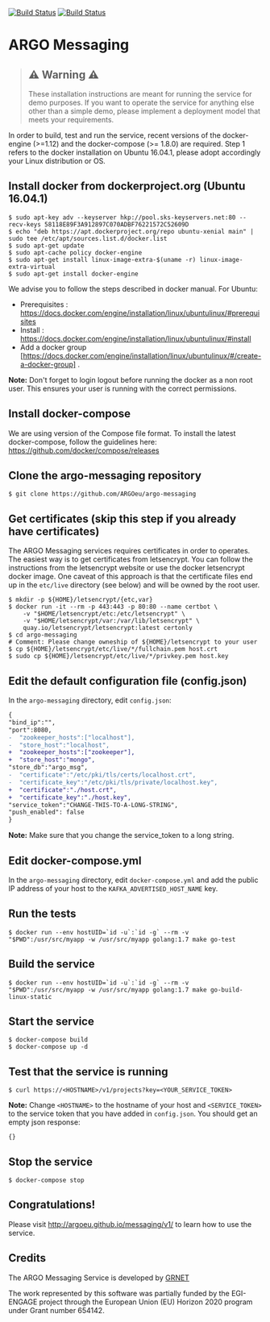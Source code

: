 [![Build Status](https://travis-ci.org/ARGOeu/argo-messaging.svg?branch=devel)](https://travis-ci.org/ARGOeu/argo-messaging)
[![Build Status](https://jenkins.einfra.grnet.gr/buildStatus/icon?job=ARGO%2Fargo-messaging%2Fmaster)](https://jenkins.einfra.grnet.gr/job/ARGO/job/argo-messaging/job/master/)
# ARGO Messaging

> ## :warning: Warning :warning:
> These installation instructions are meant for running the service for demo purposes. If you want to operate the service for anything else other than a simple demo, please implement a deployment model that meets your requirements.

In order to build, test and run the service, recent versions of the docker-engine (>=1.12) and the docker-compose (>= 1.8.0) are required. Step 1 refers to the docker installation on Ubuntu 16.04.1, please adopt accordingly your Linux distribution or OS.

## Install docker from dockerproject.org (Ubuntu 16.04.1)

```shell
$ sudo apt-key adv --keyserver hkp://pool.sks-keyservers.net:80 --recv-keys 58118E89F3A912897C070ADBF76221572C52609D
$ echo "deb https://apt.dockerproject.org/repo ubuntu-xenial main" | sudo tee /etc/apt/sources.list.d/docker.list
$ sudo apt-get update
$ sudo apt-cache policy docker-engine
$ sudo apt-get install linux-image-extra-$(uname -r) linux-image-extra-virtual
$ sudo apt-get install docker-engine
```

We advise you to follow the steps described in docker manual. For Ubuntu:

- Prerequisites : https://docs.docker.com/engine/installation/linux/ubuntulinux/#prerequisites
- Install : https://docs.docker.com/engine/installation/linux/ubuntulinux/#install
- Add a docker group [https://docs.docker.com/engine/installation/linux/ubuntulinux/#/create-a-docker-group] .

**Note:** Don't forget to login logout before running the docker as a non root user. This ensures your user is running with the correct permissions.

## Install docker-compose

We are using version of the Compose file format. To install the latest docker-compose, follow the guidelines here: https://github.com/docker/compose/releases

## Clone the argo-messaging repository

```shell
$ git clone https://github.com/ARGOeu/argo-messaging
```

## Get certificates (skip this step if you already have certificates)

The ARGO Messaging services requires certificates in order to operates. The easiest way is to get certificates from letsencrypt. You can follow the instructions from the letsencrypt website or use the docker letsencrypt docker image. One caveat of this approach is that the certificate files end up in the ```etc/live``` directory (see below) and will be owned by the root user.

```shell
$ mkdir -p ${HOME}/letsencrypt/{etc,var}
$ docker run -it --rm -p 443:443 -p 80:80 --name certbot \
    -v "$HOME/letsencrypt/etc:/etc/letsencrypt" \
    -v "$HOME/letsencrypt/var:/var/lib/letsencrypt" \
    quay.io/letsencrypt/letsencrypt:latest certonly
$ cd argo-messaging
# Comment: Please change owneship of ${HOME}/letsencrypt to your user
$ cp ${HOME}/letsencrypt/etc/live/*/fullchain.pem host.crt
$ sudo cp ${HOME}/letsencrypt/etc/live/*/privkey.pem host.key
```
## Edit the default configuration file (config.json)

In the ```argo-messaging``` directory, edit ```config.json```:

```diff
{
"bind_ip":"",
"port":8080,
-  "zookeeper_hosts":["localhost"],
-  "store_host":"localhost",
+  "zookeeper_hosts":["zookeeper"],
+  "store_host":"mongo",
"store_db":"argo_msg",
-  "certificate":"/etc/pki/tls/certs/localhost.crt",
-  "certificate_key":"/etc/pki/tls/private/localhost.key",
+  "certificate":"./host.crt",
+  "certificate_key":"./host.key",
"service_token":"CHANGE-THIS-TO-A-LONG-STRING",
"push_enabled": false
}
```

**Note:** Make sure that you change the service_token to a long string.

## Edit docker-compose.yml

In the ```argo-messaging``` directory, edit ```docker-compose.yml``` and add the public IP address of your host to the ```KAFKA_ADVERTISED_HOST_NAME``` key.

## Run the tests

```shell
$ docker run --env hostUID=`id -u`:`id -g` --rm -v "$PWD":/usr/src/myapp -w /usr/src/myapp golang:1.7 make go-test
```

## Build the service

```shell
$ docker run --env hostUID=`id -u`:`id -g` --rm -v "$PWD":/usr/src/myapp -w /usr/src/myapp golang:1.7 make go-build-linux-static
```

## Start the service

```shell
$ docker-compose build
$ docker-compose up -d
```

##  Test that the service is running

```shell
$ curl https://<HOSTNAME>/v1/projects?key=<YOUR_SERVICE_TOKEN>
```

**Note:** Change ```<HOSTNAME>``` to the hostname of your host and ```<SERVICE_TOKEN>``` to the service token that you have added in ```config.json```. You should get an empty json response:

```shell
{}
```

## Stop the service

```shell
$ docker-compose stop
```

## Congratulations!

Please visit http://argoeu.github.io/messaging/v1/ to learn how to use the service.

## Credits

The ARGO Messaging Service is developed by [GRNET](http://www.grnet.gr)

The work represented by this software was partially funded by the EGI-ENGAGE project through the European Union (EU) Horizon 2020 program under Grant number 654142.
